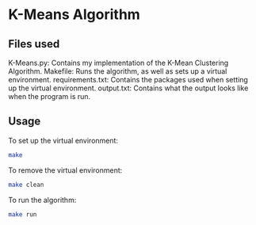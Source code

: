 # K-Means Algorithm

## Files used
K-Means.py: Contains my implementation of the K-Mean Clustering Algorithm.
Makefile: Runs the algorithm, as well as sets up a virtual environment.
requirements.txt: Contains the packages used when setting up the virtual environment.
output.txt: Contains what the output looks like when the program is run.

## Usage
To set up the virtual environment:
```bash
make
```

To remove the virtual environment:
```bash
make clean
```

To run the algorithm:
```bash
make run
```
